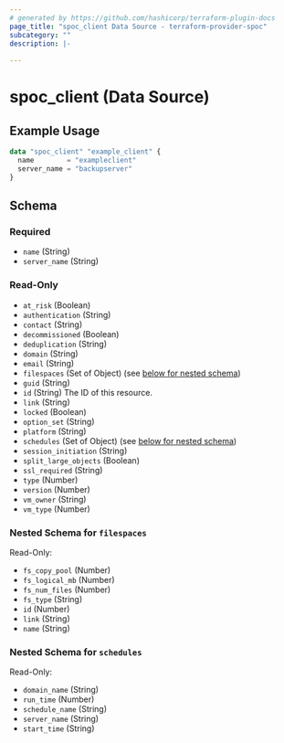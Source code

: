 ```yaml
---
# generated by https://github.com/hashicorp/terraform-plugin-docs
page_title: "spoc_client Data Source - terraform-provider-spoc"
subcategory: ""
description: |-
  
---
```


# spoc_client (Data Source)



## Example Usage

```terraform
data "spoc_client" "example_client" {
  name        = "exampleclient"
  server_name = "backupserver"
}
```

<!-- schema generated by tfplugindocs -->
## Schema

### Required

- `name` (String)
- `server_name` (String)

### Read-Only

- `at_risk` (Boolean)
- `authentication` (String)
- `contact` (String)
- `decommissioned` (Boolean)
- `deduplication` (String)
- `domain` (String)
- `email` (String)
- `filespaces` (Set of Object) (see [below for nested schema](#nestedatt--filespaces))
- `guid` (String)
- `id` (String) The ID of this resource.
- `link` (String)
- `locked` (Boolean)
- `option_set` (String)
- `platform` (String)
- `schedules` (Set of Object) (see [below for nested schema](#nestedatt--schedules))
- `session_initiation` (String)
- `split_large_objects` (Boolean)
- `ssl_required` (String)
- `type` (Number)
- `version` (Number)
- `vm_owner` (String)
- `vm_type` (Number)

<a id="nestedatt--filespaces"></a>
### Nested Schema for `filespaces`

Read-Only:

- `fs_copy_pool` (Number)
- `fs_logical_mb` (Number)
- `fs_num_files` (Number)
- `fs_type` (String)
- `id` (Number)
- `link` (String)
- `name` (String)


<a id="nestedatt--schedules"></a>
### Nested Schema for `schedules`

Read-Only:

- `domain_name` (String)
- `run_time` (Number)
- `schedule_name` (String)
- `server_name` (String)
- `start_time` (String)
